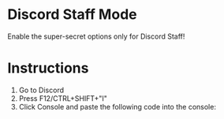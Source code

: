 # Discord Staff Mode
Enable the super-secret options only for Discord Staff!
# Instructions
1) Go to Discord
2) Press F12/CTRL+SHIFT+"I"
3) Click Console and paste the following code into the console:   
